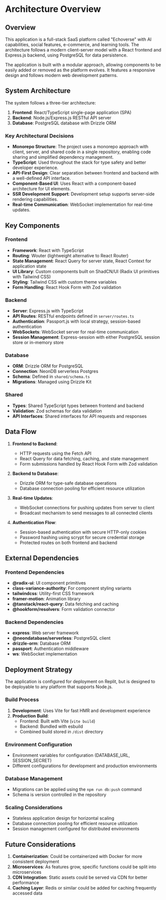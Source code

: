 # Architecture Overview

## Overview

This application is a full-stack SaaS platform called "Echoverse" with AI capabilities, social features, e-commerce, and learning tools. The architecture follows a modern client-server model with a React frontend and Express.js backend, using PostgreSQL for data persistence.

The application is built with a modular approach, allowing components to be easily added or removed as the platform evolves. It features a responsive design and follows modern web development patterns.

## System Architecture

The system follows a three-tier architecture:

1. **Frontend**: React/TypeScript single-page application (SPA)
2. **Backend**: Node.js/Express.js RESTful API server
3. **Database**: PostgreSQL database with Drizzle ORM

### Key Architectural Decisions

- **Monorepo Structure**: The project uses a monorepo approach with client, server, and shared code in a single repository, enabling code sharing and simplified dependency management.
- **TypeScript**: Used throughout the stack for type safety and better developer experience.
- **API-First Design**: Clear separation between frontend and backend with a well-defined API interface.
- **Component-Based UI**: Uses React with a component-based architecture for UI elements.
- **SSR Development Support**: Development setup supports server-side rendering capabilities.
- **Real-time Communication**: WebSocket implementation for real-time updates.

## Key Components

### Frontend

- **Framework**: React with TypeScript
- **Routing**: Wouter (lightweight alternative to React Router)
- **State Management**: React Query for server state, React Context for application state
- **UI Library**: Custom components built on ShadCN/UI (Radix UI primitives with Tailwind CSS)
- **Styling**: Tailwind CSS with custom theme variables
- **Form Handling**: React Hook Form with Zod validation

### Backend

- **Server**: Express.js with TypeScript
- **API Routes**: RESTful endpoints defined in `server/routes.ts`
- **Authentication**: Passport.js with local strategy, session-based authentication
- **WebSockets**: WebSocket server for real-time communication
- **Session Management**: Express-session with either PostgreSQL session store or in-memory store

### Database

- **ORM**: Drizzle ORM for PostgreSQL
- **Connection**: NeonDB serverless Postgres
- **Schema**: Defined in `shared/schema.ts`
- **Migrations**: Managed using Drizzle Kit

### Shared

- **Types**: Shared TypeScript types between frontend and backend
- **Validation**: Zod schemas for data validation
- **API Interfaces**: Shared interfaces for API requests and responses

## Data Flow

1. **Frontend to Backend**:
   - HTTP requests using the Fetch API
   - React Query for data fetching, caching, and state management
   - Form submissions handled by React Hook Form with Zod validation

2. **Backend to Database**:
   - Drizzle ORM for type-safe database operations
   - Database connection pooling for efficient resource utilization

3. **Real-time Updates**:
   - WebSocket connections for pushing updates from server to client
   - Broadcast mechanism to send messages to all connected clients

4. **Authentication Flow**:
   - Session-based authentication with secure HTTP-only cookies
   - Password hashing using scrypt for secure credential storage
   - Protected routes on both frontend and backend

## External Dependencies

### Frontend Dependencies

- **@radix-ui**: UI component primitives
- **class-variance-authority**: For component styling variants
- **tailwindcss**: Utility-first CSS framework
- **framer-motion**: Animation library
- **@tanstack/react-query**: Data fetching and caching
- **@hookform/resolvers**: Form validation connector

### Backend Dependencies

- **express**: Web server framework
- **@neondatabase/serverless**: PostgreSQL client
- **drizzle-orm**: Database ORM
- **passport**: Authentication middleware
- **ws**: WebSocket implementation

## Deployment Strategy

The application is configured for deployment on Replit, but is designed to be deployable to any platform that supports Node.js.

### Build Process

1. **Development**: Uses Vite for fast HMR and development experience
2. **Production Build**:
   - Frontend: Built with Vite (`vite build`)
   - Backend: Bundled with esbuild
   - Combined build stored in `/dist` directory

### Environment Configuration

- Environment variables for configuration (DATABASE_URL, SESSION_SECRET)
- Different configurations for development and production environments

### Database Management

- Migrations can be applied using the `npm run db:push` command
- Schema is version controlled in the repository

### Scaling Considerations

- Stateless application design for horizontal scaling
- Database connection pooling for efficient resource utilization
- Session management configured for distributed environments

## Future Considerations

1. **Containerization**: Could be containerized with Docker for more consistent deployment
2. **Microservices**: As features grow, specific functions could be split into microservices
3. **CDN Integration**: Static assets could be served via CDN for better performance
4. **Caching Layer**: Redis or similar could be added for caching frequently accessed data